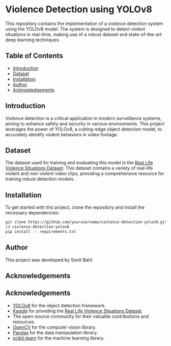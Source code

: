# Violence Detection using YOLOv8

This repository contains the implementation of a violence detection system using the YOLOv8 model. The system is designed to detect violent situations in real-time, making use of a robust dataset and state-of-the-art deep learning techniques.

## Table of Contents
- [Introduction](#introduction)
- [Dataset](#dataset)
- [Installation](#installation)
- [Author](#author)
- [Acknowledgements](#acknowledgements)

## Introduction
Violence detection is a critical application in modern surveillance systems, aiming to enhance safety and security in various environments. This project leverages the power of YOLOv8, a cutting-edge object detection model, to accurately identify violent behaviors in video footage.

## Dataset
The dataset used for training and evaluating this model is the [Real Life Violence Situations Dataset](https://www.kaggle.com/datasets/mohamedmustafa/real-life-violence-situations-dataset). This dataset contains a variety of real-life violent and non-violent video clips, providing a comprehensive resource for training robust detection models.

## Installation
To get started with this project, clone the repository and install the necessary dependencies:

```bash
git clone https://github.com/yourusername/violence-detection-yolov8.git
cd violence-detection-yolov8
pip install -r requirements.txt

```
## Author
This project was developed by Sonit Bahl.

## Acknowledgements
## Acknowledgements
- [YOLOv8](https://github.com/ultralytics/yolov8) for the object detection framework.
- [Kaggle](https://www.kaggle.com) for providing the [Real Life Violence Situations Dataset](https://www.kaggle.com/datasets/mohamedmustafa/real-life-violence-situations-dataset).
- The open-source community for their valuable contributions and resources.
- [OpenCV](https://opencv.org/) for the computer vision library.
- [Pandas](https://pandas.pydata.org/) for the data manipulation library.
- [scikit-learn](https://scikit-learn.org/) for the machine learning library.

